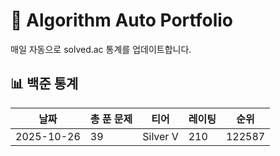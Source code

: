 # 🧠 Algorithm Auto Portfolio

매일 자동으로 solved.ac 통계를 업데이트합니다.

## 📊 백준 통계

<!--START_STATS-->
| 날짜       | 총 푼 문제 | 티어      | 레이팅 | 순위   |
| ---------- | ---------- | --------- | ------ | ------ |
| 2025-10-26 | 39 | Silver V | 210 | 122587 |
<!--END_STATS-->

